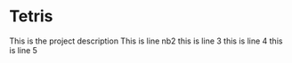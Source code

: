 # Tetris
This is the project description
This is line nb2
this is line 3
this is line 4
this is line 5
